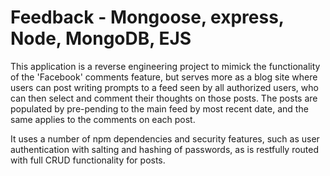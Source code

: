 # Feedback - Mongoose, express, Node, MongoDB, EJS

This application is a reverse engineering project to mimick the functionality of the 'Facebook'
comments feature, but serves more as a blog site where users can post writing prompts to a feed seen by all authorized users, who can then select and comment their thoughts on those posts. The posts are populated by pre-pending to the main feed by most recent date, and the same applies to the comments on each post. 

It uses a number of npm dependencies and security features, such as user authentication with salting and hashing of passwords, as is restfully routed with full CRUD functionality for posts. 
